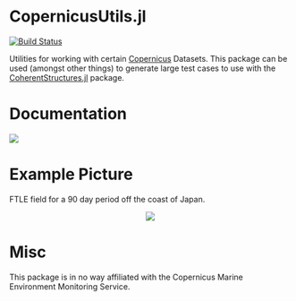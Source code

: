 # CopernicusUtils.jl
[![Build Status](https://travis-ci.org/CoherentStructures/CopernicusUtils.jl.svg?branch=master)](https://travis-ci.org/CoherentStructures/CopernicusUtils.jl)


Utilities for working with certain [Copernicus](http://marine.copernicus.eu/) Datasets. This package can be used (amongst other things) to generate large test cases to use with the [CoherentStructures.jl](https://github.com/CoherentStructures/CoherentStructures.jl) package.

# Documentation
[![][docs-latest-img]][docs-latest-url]

# Example Picture

FTLE field for a 90 day period off the coast of Japan.

<p align="center">
    <img src="https://cdn.rawgit.com/CoherentStructures/CopernicusUtils.jl/60b1c26c/examples/ftle_plot.jpg"/>
</p>

# Misc

This package is in no way affiliated with the Copernicus Marine Environment Monitoring Service.

[docs-latest-img]: https://img.shields.io/badge/docs-latest-blue.svg
[docs-latest-url]: http://coherentstructures.github.io/CopernicusUtils.jl/latest/





